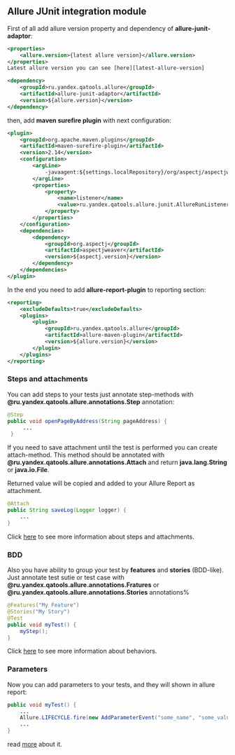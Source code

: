 [allure-junit-pom-example]: https://github.com/allure-framework/allure-core/blob/master/docs/allure-junit-pom-example.md
[steps-and-attachments]: https://github.com/allure-framework/allure-core/blob/master/docs/steps-and-attachments.md
[behaviors]: https://github.com/allure-framework/allure-core/blob/master/docs/behaviors.md
[parameters]: #
[latest-allure-version]: https://github.com/allure-framework/allure-core/blob/master/README.md

## Allure JUnit integration module

First of all add allure version property and dependency of **allure-junit-adaptor**:

```xml
<properties>
    <allure.version>{latest allure version}</allure.version>
</properties>
Latest allure version you can see [here][latest-allure-version]

<dependency>
    <groupId>ru.yandex.qatools.allure</groupId>
    <artifactId>allure-junit-adaptor</artifactId>
    <version>${allure.version}</version>
</dependency>
```

then, add **maven surefire plugin** with next configuration:

```xml
<plugin>
    <groupId>org.apache.maven.plugins</groupId>
    <artifactId>maven-surefire-plugin</artifactId>
    <version>2.14</version>
    <configuration>
        <argLine>
            -javaagent:${settings.localRepository}/org/aspectj/aspectjweaver/${aspectj.version}/aspectjweaver-${aspectj.version}.jar
        </argLine>
        <properties>
            <property>
                <name>listener</name>
                <value>ru.yandex.qatools.allure.junit.AllureRunListener</value>
            </property>
        </properties>
    </configuration>
    <dependencies>
        <dependency>
            <groupId>org.aspectj</groupId>
            <artifactId>aspectjweaver</artifactId>
            <version>${aspectj.version}</version>
        </dependency>
    </dependencies>
</plugin>
```

In the end you need to add **allure-report-plugin** to reporting section:

```xml
<reporting>
    <excludeDefaults>true</excludeDefaults>
    <plugins>
        <plugin>
            <groupId>ru.yandex.qatools.allure</groupId>
            <artifactId>allure-maven-plugin</artifactId>
            <version>${allure.version}</version>
        </plugin>
    </plugins>
</reporting>
```

### Steps and attachments

You can add steps to your tests just annotate step-methods with
**@ru.yandex.qatools.allure.annotations.Step** annotation:

```java
@Step
public void openPageByAddress(String pageAddress) {
     ...
 }
```

If you need to save attachment until the test is performed you can create attach-method.
This method should be annotated with **@ru.yandex.qatools.allure.annotations.Attach** and
return **java.lang.String** or **java.io.File**.

Returned value will be copied and added to your Allure Report as attachment.

```java
@Attach
public String saveLog(Logger logger) {
    ...
}
```

Click [here][steps-and-attachments] to see more information about steps and attachments.

### BDD

Also you have ability to group your test by **features** and **stories** (BDD-like). Just annotate test
sutie or test case with **@ru.yandex.qatools.allure.annotations.Fratures** or
**@ru.yandex.qatools.allure.annotations.Stories** annotations%

```java
@Features("My Feature")
@Stories("My Story")
@Test
public void myTest() {
    myStep();
}
```

Click [here][behaviors] to see more information about behaviors.

### Parameters

Now you can add parameters to your tests, and they will shown in allure report:

```java
public void myTest() {
    ...
    Allure.LIFECYCLE.fire(new AddParameterEvent("some_name", "some_value"));
    ...
}
```

read [more][parameters] about it.
